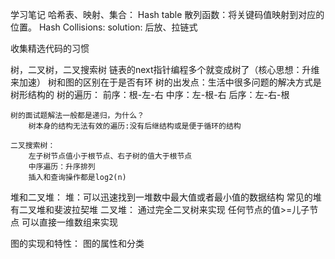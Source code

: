 学习笔记
哈希表、映射、集合：
	Hash table
		散列函数：将关键码值映射到对应的位置。
		Hash Collisions:
			solution: 后放、拉链式
			
收集精选代码的习惯

树，二叉树，二叉搜索树
	链表的next指针编程多个就变成树了（核心思想：升维来加速）
	树和图的区别在于是否有环
	树的出发点：生活中很多问题的解决方式是树形结构的
	树的遍历：
		前序：根-左-右
		中序：左-根-右
		后序：左-右-根
	
	树的面试题解法一般都是递归，为什么？
		树本身的结构无法有效的遍历:没有后继结构或是便于循环的结构
	
	二叉搜索树：
		左子树节点值小于根节点、右子树的值大于根节点
		中序遍历：升序排列
		插入和查询操作都是log2(n)
		
		
堆和二叉堆：
	堆：可以迅速找到一堆数中最大值或者最小值的数据结构
	常见的堆有二叉堆和斐波拉契堆
	二叉堆：
		通过完全二叉树来实现
		任何节点的值>=儿子节点
		可以直接一维数组来实现
	
图的实现和特性：
	图的属性和分类
	
		